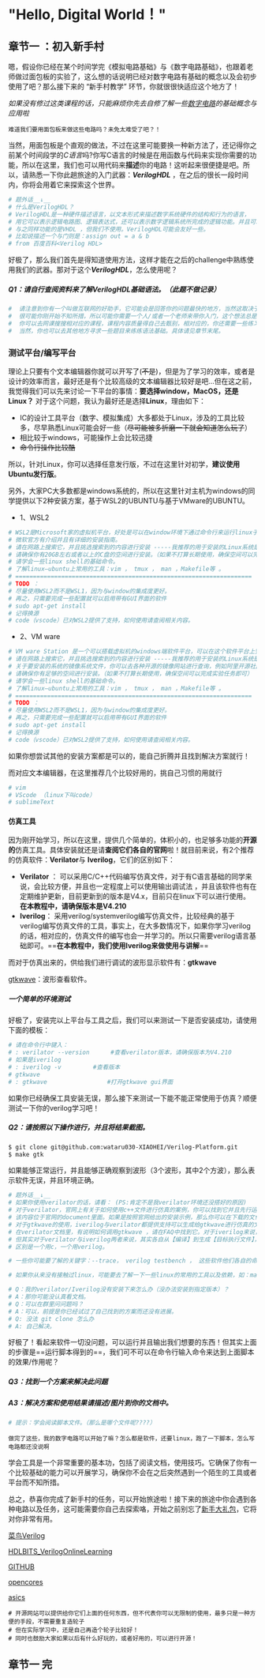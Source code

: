# "Hello, Digital World！"

## 章节一 ：初入新手村

嗯，假设你已经在某个时间学完《模拟电路基础》与《数字电路基础》，也跟着老师做过面包板的实验了，这么想的话说明已经对数字电路有基础的概念以及会初步使用了吧？那么接下来的 “新手村教学” 环节，你就很很快适应这个地方了！

*如果没有修过这类课程的话，只能麻烦你先去自修了解一些<u>数字电路</u>的基础概念与应用啦*

`难道我们要用面包板来做这些电路吗？未免太难受了吧？！`

当然，用面包板是个直观的做法，不过在这里可能要换一种新方法了，还记得你之前某个时间段学的*C语言*吗?你写C语言的时候是在用函数与代码来实现你需要的功能，所以在这里，我们也可以用代码来**描述**你的电路！这听起来很便捷是吧。所以，请熟悉一下你此趟旅途的入门武器：***VerilogHDL*** ，在之后的很长一段时间内，你将会用着它来探索这个世界。

~~~makefile
# 题外话__↓__
# 什么是VerilogHDL？
# VerilogHDL是一种硬件描述语言，以文本形式来描述数字系统硬件的结构和行为的语言，
# 用它可以表示逻辑电路图、逻辑表达式，还可以表示数字逻辑系统所完成的逻辑功能。并且可以写测试文件。
# 与之同样功能的是VHDL ，但我们不使用。VerilogHDL可能会友好一些。
# 比如说描述一个与门则是：assign out = a & b 
# from 百度百科<Verilog HDL>
~~~

好极了，那么我们首先是得知道使用方法，这样才能在之后的challenge中熟练使用我们的武器。那对于这个***VerilogHDL***，怎么使用呢？

##### Q1：请自行查阅资料来了解VerilogHDL基础语法。（此题不做记录）

~~~makefile
#  请注意到你有一个叫做互联网的好助手，它可能会是回答你的问题最快的地方，当然这取决于你有没有找对网站。
#  很可能你刚开始不知所措，所以可能你需要一个人/或者一个老师来带你入门，这个想法总是没错的。但如果你现在没有机会接触老师的话，
#  你可以去网课搜搜相对应的课程，课程内容质量得自己去甄别，相对应的，你还需要一些练习，事实上你的练习可以跟着这个讲义来走。
#  当然，你也可以去其他地方寻求一些题目来练练语法基础。具体请见章节末尾。
~~~

### 测试平台/编写平台

​	理论上只要有个文本编辑器你就可以开写了(~~不是~~)，但是为了学习的效率，或者是设计的效率而言，最好还是有个比较高级的文本编辑器比较好是吧...但在这之前，我觉得我们可以先来讨论一下平台的事情：**要选择window，MacOS，还是Linux？** 对于这个问题，我认为最好还是选择**Linux**，理由如下：

* IC的设计工具平台（数字、模拟集成）大多都处于Linux，涉及的工具比较多，尽早熟悉Linux可能会好一些（~~尽可能被多折磨一下就会知道怎么玩了~~）
* 相比较于windows，可能操作上会比较迅捷
* ~~命令行操作比较酷~~

所以，针对Linux，你可以选择任意发行版，不过在这里针对初学，**建议使用Ubuntu发行版**。

另外，大家PC大多数都是windows系统的，所以在这里针对主机为windows的同学提供以下2种安装方案，基于WSL2的UBUNTU与基于VMware的UBUNTU。

* 1、WSL2

~~~makefile
# WSL2是Microsoft家的虚拟机平台，好处是可以在window环境下通过命令行来运行linux子系统。全程是Windows subsystem linux 。
# 微软官方有介绍并且有详细的安装指南。
# 请在网路上搜索它，并且挑选搜索到的内容进行安装 -----我推荐的用于安装的Linux系统是Ubuntu20.04LTS。
# 请确保你有20GB左右或者以上的C盘的空间进行安装。（如果不打算长期使用，确保空间可以完成实验任务即可）
# 请学会一些linux shell的基础命令。
# 了解linux—ubuntu上常用的工具：vim ， tmux ， man ，Makefile等 。
# ===================================================================
# TODO ：
# 尽量使用WSL2而不是WSL1，因为与window的集成度更好。
# 再之，只需要完成一些配置就可以启用带有GUI界面的软件
# sudo apt-get install
# 记得换源
# code（vscode）已对WSL2提供了支持，如何使用请查阅相关内容。
~~~

* 2、VM ware 

~~~makefile
# VM ware Station 是一个可以搭载虚拟机的windows端软件平台，可以在这个软件平台上安装任何版本的虚拟机，包括windows虚拟机，linux虚拟机，黑苹果等等...
# 请在网路上搜索它，并且挑选搜索到的内容进行安装 -----我推荐的用于安装的Linux系统是Ubuntu20.04LTS。
# 关于要安装的系统的镜像系统文件，你可以去各种开源的镜像网站进行查询，例如阿里开源社区的镜像。
# 请确保你有足够的空间进行安装。（如果不打算长期使用，确保空间可以完成实验任务即可）
# 请学会一些linux shell的基础命令。
# 了解linux—ubuntu上常用的工具：vim ， tmux ， man ，Makefile等 。
# ===================================================================
# TODO ：
# 尽量使用WSL2而不是WSL1，因为与window的集成度更好。
# 再之，只需要完成一些配置就可以启用带有GUI界面的软件
# sudo apt-get install
# 记得换源
# code（vscode）已对WSL2提供了支持，如何使用请查阅相关内容。
~~~

如果你想尝试其他的安装方案都是可以的，能自己折腾并且找到解决方案就行！

而对应文本编辑器，在这里推荐几个比较好用的，挑自己习惯的用就行

~~~makefile
# vim 
# VScode （linux下叫code）
# sublimeText
~~~

#### 仿真工具

因为刚开始学习，所以在这里，提供几个简单的，体积小的，也足够多功能的**开源的**仿真工具。具体安装就还是请**查阅它们各自的官网**啦！就目前来说，有2个推荐的仿真软件：**Verilator**与 **Iverilog**，它们的区别如下：

* **Verilator** ： 可以采用C/C++代码编写仿真文件，对于有C语言基础的同学来说，会比较方便，并且也一定程度上可以使用输出调试法 ，并且该软件也有在定期维护更新，目前更新到的版本是V4.x，目前只在linux下可以进行使用。**在本教程中，请确保版本是V4.210**
* **Iverilog**： 采用verilog/systemverilog编写仿真文件，比较经典的基于verilog编写仿真文件的工具，事实上，在大多数情况下，如果你学习verilog的话，相对应的，仿真文件的编写也会一并学习的。所以只需要verilog语言基础即可。==**在本教程中，我们使用Iverilog来做使用与讲解**==

而对于仿真出来的，供给我们进行调试的波形显示软件有：**gtkwave**

[gtkwave](http://gtkwave.sourceforge.net/)：波形查看软件。

##### 一个简单的环境测试

好极了，安装完以上平台与工具之后，我们可以来测试一下是否安装成功，请使用下面的模板：

~~~makefile
# 请在命令行中键入：
# : verilator --version      #查看verilator版本，请确保版本为V4.210
# 如果是iverilog
# : iverilog -v			#查看版本
# gtkwave
# : gtkwave 				#打开gtkwave gui界面
~~~

如果你已经确保工具安装无误，那么接下来测试一下能不能正常使用于仿真？顺便测试一下你的verilog学习吧！

##### Q2：请按照以下操作进行，并且将结果截图。

~~~bash
$ git clone git@github.com:wataru030-XIAOHEI/Verilog-Platform.git
$ make gtk
~~~

如果能够正常运行，并且能够正确观察到波形（3个波形，其中2个方波），那么表示软件无误，并且环境正确。

~~~makefile
# 题外话__↓__
# 如果你使用verilator的话，请看： (PS:肯定不是我verilator环境还没搭好的原因)
# 对于verilator，官网上有关于如何使用c++文件进行仿真的案例，你可以找到它并且先行运行一遍，再模仿着用于自己写的模块，
# 该内容位于官网的document里面。如果是按照官网给出的安装示例，那么你可以在下载的文件夹里面找到示例。
# 对于gtkwave的使用，iverilog与verilator都提供支持可以生成给gtkwave进行仿真的文件，
# 在verilator文档里，有说明如何调用gtkwave ，请在FAQ中找到它。对于iverilog来说，请自行解决。
# 但其实对于verilator与iverilog两者来说，其实各自从【编译】到生成【目标执行文件】，再到调用gtkwave的步骤是差不多的，
# 区别是一个用c，一个用verilog。

# 一些你可能要了解的关键字：--trace， verilog testbench ， 这些软件他们各自的命令行命令

# 如果你从来没有接触过linux，可能要去了解一下一些linux的常用的工具以及依赖，如：man ，vim ， tmux ，git，make等

# Q：我的verilator/Iverilog没有安装下来怎么办（没办法安装到指定版本）？
# A：那你可能没认真看文档。
# Q：可以在群里问问题吗？
# A：可以，前提是你已经试过了自己找到的方案而还没有进展。
# Q: 没法 git clone 怎么办
# A: 自己解决。

~~~

好极了！看起来软件一切没问题，可以运行并且输出我们想要的东西！但其实上面的步骤是==运行脚本得到的==，我们可不可以在命令行输入命令来达到上面脚本的效果/作用呢？

##### Q3：**找到一个方案来解决此问题**

##### A3：解决方案和使用结果请描述/图片到你的文档中。

~~~makefile
# 提示：学会阅读脚本文件。（那么是哪个文件呢????）
~~~

`做完了这些，我的数字电路可以开始了嘛？怎么都是软件，还要linux，跑了一下脚本，怎么写电路都还没说啊`

学会工具是一个非常重要的基本功，包括了阅读文档，使用技巧。它确保了你有一个比较基础的能力可以开展学习，确保你不会在之后突然遇到一个陌生的工具或者平台而不知所措。

总之，恭喜你完成了新手村的任务，可以开始旅途啦！接下来的旅途中你会遇到各种电路以及任务，这可能需要你自己去探索咯，开始之前别忘了<u>新手大礼包</u>，它将对你非常有用。

[菜鸟Verilog](https://www.runoob.com/w3cnote/verilog-tutorial.html)

[HDLBITS_VerilogOnlineLearning](https://hdlbits.01xz.net/)

[GITHUB](https://github.com)

[opencores](https://opencores.org/)

[asics](http://asics.ws/v6/)

~~~
# 开源网站可以提供给你它们上面的任何东西，但不代表你可以无限制的使用，最多只是一种方便的手段，不需要重复造轮子
# 但在实际学习中，还是自己再造个轮子比较好！
# 同时也鼓励大家如果以后有什么好玩的，或者好用的，可以进行开源！
~~~



## 章节一 完
